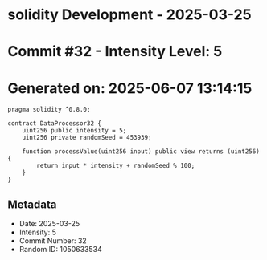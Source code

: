 ﻿# solidity Development - 2025-03-25
# Commit #32 - Intensity Level: 5
# Generated on: 2025-06-07 13:14:15
```solidity
pragma solidity ^0.8.0;

contract DataProcessor32 {
    uint256 public intensity = 5;
    uint256 private randomSeed = 453939;

    function processValue(uint256 input) public view returns (uint256) {
        return input * intensity + randomSeed % 100;
    }
}
```
## Metadata
- Date: 2025-03-25
- Intensity: 5
- Commit Number: 32
- Random ID: 1050633534
